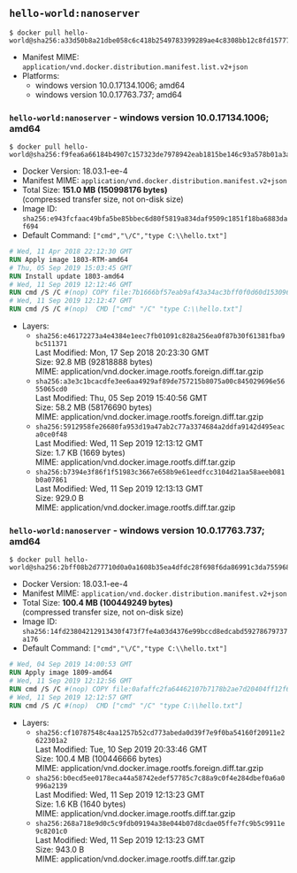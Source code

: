 ## `hello-world:nanoserver`

```console
$ docker pull hello-world@sha256:a33d50b8a21dbe058c6c418b2549783399289ae4c8308bb12c8fd157773914e7
```

-	Manifest MIME: `application/vnd.docker.distribution.manifest.list.v2+json`
-	Platforms:
	-	windows version 10.0.17134.1006; amd64
	-	windows version 10.0.17763.737; amd64

### `hello-world:nanoserver` - windows version 10.0.17134.1006; amd64

```console
$ docker pull hello-world@sha256:f9fea6a66184b4907c157323de7978942eab1815be146c93a578b01a3a43ad6d
```

-	Docker Version: 18.03.1-ee-4
-	Manifest MIME: `application/vnd.docker.distribution.manifest.v2+json`
-	Total Size: **151.0 MB (150998176 bytes)**  
	(compressed transfer size, not on-disk size)
-	Image ID: `sha256:e943fcfaac49bfa5be85bbec6d80f5819a834daf9509c1851f18ba6883daf694`
-	Default Command: `["cmd","\/C","type C:\\hello.txt"]`

```dockerfile
# Wed, 11 Apr 2018 22:12:30 GMT
RUN Apply image 1803-RTM-amd64
# Thu, 05 Sep 2019 15:03:45 GMT
RUN Install update 1803-amd64
# Wed, 11 Sep 2019 12:12:46 GMT
RUN cmd /S /C #(nop) COPY file:7b1666bf57eab9af43a34ac3bff0f0d60d153096912881d488e2dd82ff129a57 in C: 
# Wed, 11 Sep 2019 12:12:47 GMT
RUN cmd /S /C #(nop)  CMD ["cmd" "/C" "type C:\\hello.txt"]
```

-	Layers:
	-	`sha256:e46172273a4e4384e1eec7fb01091c828a256ea0f87b30f61381fba9bc511371`  
		Last Modified: Mon, 17 Sep 2018 20:23:30 GMT  
		Size: 92.8 MB (92818888 bytes)  
		MIME: application/vnd.docker.image.rootfs.foreign.diff.tar.gzip
	-	`sha256:a3e3c1bcacdfe3ee6aa4929af89de757215b8075a00c845029696e5655065cd0`  
		Last Modified: Thu, 05 Sep 2019 15:40:56 GMT  
		Size: 58.2 MB (58176690 bytes)  
		MIME: application/vnd.docker.image.rootfs.foreign.diff.tar.gzip
	-	`sha256:5912958fe26680fa953d19a47ab2c77a3374684a2ddfa9142d495eaca0ce0f48`  
		Last Modified: Wed, 11 Sep 2019 12:13:12 GMT  
		Size: 1.7 KB (1669 bytes)  
		MIME: application/vnd.docker.image.rootfs.diff.tar.gzip
	-	`sha256:b7394e3f86f1f51983c3667e658b9e61eedfcc3104d21aa58aeeb081b0a07861`  
		Last Modified: Wed, 11 Sep 2019 12:13:13 GMT  
		Size: 929.0 B  
		MIME: application/vnd.docker.image.rootfs.diff.tar.gzip

### `hello-world:nanoserver` - windows version 10.0.17763.737; amd64

```console
$ docker pull hello-world@sha256:2bff08b2d77710d0a0a1608b35ea4dfdc28f698f6da86991c3da755968fa56d6
```

-	Docker Version: 18.03.1-ee-4
-	Manifest MIME: `application/vnd.docker.distribution.manifest.v2+json`
-	Total Size: **100.4 MB (100449249 bytes)**  
	(compressed transfer size, not on-disk size)
-	Image ID: `sha256:14fd23804212913430f473f7fe4a03d4376e99bccd8edcabd59278679737a176`
-	Default Command: `["cmd","\/C","type C:\\hello.txt"]`

```dockerfile
# Wed, 04 Sep 2019 14:00:53 GMT
RUN Apply image 1809-amd64
# Wed, 11 Sep 2019 12:12:56 GMT
RUN cmd /S /C #(nop) COPY file:0afaffc2fa64462107b7178b2ae7d20404ff12f637eabe3a8046192b9d9a0338 in C: 
# Wed, 11 Sep 2019 12:12:57 GMT
RUN cmd /S /C #(nop)  CMD ["cmd" "/C" "type C:\\hello.txt"]
```

-	Layers:
	-	`sha256:cf10787548c4aa1257b52cd773abeda0d39f7e9f0ba54160f20911e2622301a2`  
		Last Modified: Tue, 10 Sep 2019 20:33:46 GMT  
		Size: 100.4 MB (100446666 bytes)  
		MIME: application/vnd.docker.image.rootfs.foreign.diff.tar.gzip
	-	`sha256:b0ecd5ee0178eca44a58742edef57785c7c88a9c0f4e284dbef0a6a0996a2139`  
		Last Modified: Wed, 11 Sep 2019 12:13:23 GMT  
		Size: 1.6 KB (1640 bytes)  
		MIME: application/vnd.docker.image.rootfs.diff.tar.gzip
	-	`sha256:268a718e9d0c5c9fdb09194a38e044b07d8cdae05ffe7fc9b5c9911e9c8201c0`  
		Last Modified: Wed, 11 Sep 2019 12:13:23 GMT  
		Size: 943.0 B  
		MIME: application/vnd.docker.image.rootfs.diff.tar.gzip
